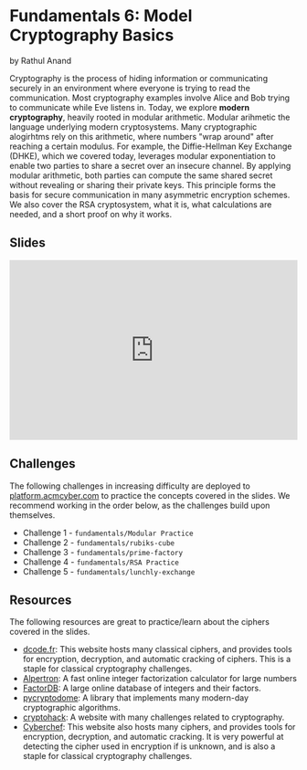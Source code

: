 # Fundamentals 6: Model Cryptography Basics
by Rathul Anand

Cryptography is the process of hiding information or communicating securely in an environment where everyone is trying to read the communication. Most cryptography examples involve Alice and Bob trying to communicate while Eve listens in. Today, we explore **modern cryptography**, heavily rooted in modular arithmetic. Modular arihmetic the language underlying modern cryptosystems. Many cryptographic alogirhtms rely on this arithmetic, where numbers "wrap around" after reaching a certain modulus. For example, the Diffie-Hellman Key Exchange (DHKE), which we covered today, leverages modular exponentiation to enable two parties to share a secret over an insecure channel. By applying modular arithmetic, both parties can compute the same shared secret without revealing or sharing their private keys. This principle forms the basis for secure communication in many asymmetric encryption schemes. We also cover the RSA cryptosystem, what it is, what calculations are needed, and a short proof on why it works.

## Slides
<iframe src="https://docs.google.com/presentation/d/e/2PACX-1vQpiJdlth-5JiFFPiHwu3GF6jzwhqtmFITBsPKou0CcNRqw8UpKm0Q8zH-7Pz8eYeHKVSJlTb_xv22Y/embed?start=false&loop=false&delayms=3000" frameborder="0" width="100%" style="aspect-ratio: 16 / 10;" allowfullscreen="true" mozallowfullscreen="true" webkitallowfullscreen="true"></iframe>

## Challenges
The following challenges in increasing difficulty are deployed to [platform.acmcyber.com](https://platform.acmcyber.com) to practice the concepts covered in the slides. We recommend working in the order below, as the challenges build upon themselves.
- Challenge 1 - `fundamentals/Modular Practice`
- Challenge 2 - `fundamentals/rubiks-cube`
- Challenge 3 - `fundamentals/prime-factory`
- Challenge 4 - `fundamentals/RSA Practice`
- Challenge 5 - `fundamentals/lunchly-exchange`

## Resources
The following resources are great to practice/learn about the ciphers covered in the slides.
- [dcode.fr](https://www.dcode.fr/): This website hosts many classical ciphers, and provides tools for encryption, decryption, and automatic cracking of ciphers. This is a staple for classical cryptography challenges.
- [Alpertron](https://www.alpertron.com.ar/ECM.HTM): A fast online integer factorization calculator for large numbers
- [FactorDB](https://factordb.com/): A large online database of integers and their factors.
- [pycryptodome](https://pypi.org/project/pycryptodome/): A library that implements many modern-day cryptographic algorithms.
- [cryptohack](https://cryptohack.org/): A website with many challenges related to cryptography.
- [Cyberchef](https://gchq.github.io/CyberChef/): This website also hosts many ciphers, and provides tools for encryption, decryption, and automatic cracking. It is very powerful at detecting the cipher used in encryption if is unknown, and is also a staple for classical cryptography challenges.